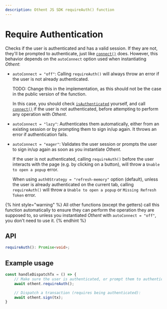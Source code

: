 ```yaml
---
description: Othent JS SDK requireAuth() function
---
```


# Require Authentication

Checks if the user is authenticated and has a valid session. If they are not, they'll be prompted to authenticate, just
like [`connect()`](connect.md) does. However, this behavior depends on the `autoConnect` option used when instantiating
_Othent_:

- `autoConnect = "off"`: Calling `requireAuth()` will always throw an error if the user is not already authenticated.

  TODO: Change this in the implementation, as this should not be the case in the public version of the function.

  In this case, you should check [`isAuthenticated`](is-authenticated.md) yourself, and call [`connect()`](connect.md)
  if the user is not authenticated, before attempting to perform any operation with _Othent_.

- `autoConnect = "lazy"`: Authenticates them automatically, either from an existing session or by prompting them
  to sign in/up again. It throws an error if authentication fails.

- `autoConnect = "eager"`: Validates the user session or prompts the user to sign in/up again as soon as you instantiate
  _Othent_. 

  If the user is not authenticated, calling `requireAuth()` before the user interacts with the page (e.g. by clicking on
  a button), will throw a `Unable to open a popup` error.

  When using `auth0Strategy = "refresh-memory"` option (default), unless the user is already authenticated on the
  current tab, calling `requireAuth()` will throw a `Unable to open a popup` or `Missing Refresh Token` error.

{% hint style="warning" %}
All other functions (except the getters) call this function automatically to ensure they can perform the operation they
are supposed to, so unless you instantiated _Othent_ with `autoConnect = "off"`, you don't need to use it.
{% endhint %}

## API

```ts
requireAuth(): Promise<void>;
```

## Example usage

```ts
const handleDispatchTx = () => {
    // Make sure the user is authenticated, or prompt them to authenticate:
    await othent.requireAuth();

    // Dispatch a transaction (requires being authenticated):
    await othent.sign(tx);
}
```

